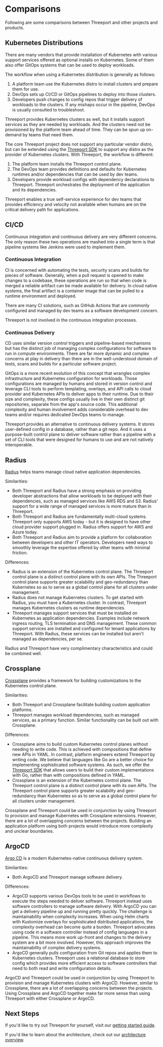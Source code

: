 # Comparisons

Following are some comparisons between Threeport and other projects and
products.


## Kubernetes Distributions

There are many vendors that provide installation of Kubernetes with various
support services offered as optional installs on Kubernetes.  Some of them also
offer GitOps systems that can be used to deploy workloads.

The workflow when using a Kubernetes distribution is generally as follows:

1. A platform team use the Kubernetes distro to install clusters and prepare
   them for use.
1. DevOps sets up CI/CD or GitOps pipelines to deploy into those clusters.
1. Developers push changes to config repos that trigger delivery of workloads to
   the clusters.  If any mishaps occur in the pipeline, DevOps is usually
   consulted to troubleshoot.

Threeport provides Kubernetes clusters as well, but it installs support services
as they are needed by workloads.  And the clusters need not be provisioned by
the platform team ahead of time.  They can be spun up on-demand by teams that
need them.

The core Threeport project does not support any particular vendor distro, but
can be extended using the [Threeport SDK](../../sdk/sdk-intro) to support any
distro as the provider of Kubernetes clusters.  With Threeport, the workflow is
different:

1. The platform team installs the Threeport control plane.
1. The DevOps team provides definitions and defaults for Kubernetes runtimes
   and/or dependencies that can be used by dev teams.
1. Developers provide workload configs with dependency declarations to
   Threeport.  Threeport orchestrates the deployment of the application and its
   dependencies.

Threeport enables a true self-service experience for dev teams that provides
efficiency and velocity not available when humans are on the critical delivery
path for applications.

## CI/CD

Continuous integration and continuous delivery are very different concerns.  The
only reason these two operations are mashed into a single term is that pipeline
systems like Jenkins were used to implement them.

### Continuous Integration

CI is concerned with automating the tests, security scans and builds for pieces
of software.  Generally, when a pull request is opened to make changes to a
codebase, these operations are run so that when code is merged a reliable
artifact can be made available for delivery.  In cloud native systems, the final
artifact is a container image that can be pulled to a runtime environment and
deployed.

There are many CI solutions, such as GitHub Actions that are commonly configured
and managed by dev teams as a software development concern.

Threeport is not involved in the continuous integration processes.

### Continuous Delivery

CD uses similar version control triggers and pipeline-based mechanisms but has
the distinct job of managing complex configurations for software to run in
compute environments.  There are far more dynamic and complex concerns at play
in delivery than there are in the well-understood domain of tests, scans and
builds for a particular software project.

GitOps is a more recent evolution of this concept that wrangles complex
infrastructure and Kubernetes configuration for workloads.  Those configurations
are managed by humans and stored in version control and leverage CLI tools to
perform templating, overlays, and API calls to cloud provider and Kubernetes
APIs to deliver apps to their runtime.  Due to their size and complexity, these configs
usually live in their own distinct git repositories, separate from the app's
source code.  This additional complexity and human involvement adds considerable
overhead to dev teams and/or requires dedicated DevOps teams to manage.

Threeport provides an alternative to continuous delivery systems.  It stores
user-defined config in a database, rather than a git repo.  And it uses a
purpose-built control plane to deliver software rather than a pipeline with a
set of CLI tools that were designed for humans to use and are not natively
interoperable.

## Radius

[Radius](https://radapp.io/) helps teams manage cloud native application
dependencies.

Similarities:

* Both Threeport and Radius have a strong emphasis on providing developer
  abstractions that allow workloads to be deployed _with_ their dependencies,
  such as managed services like AWS RDS and S3.  Radius' support for a wide
  range of managed services is more mature than in Threeport.
* Both Threeport and Radius are fundamentally multi-cloud systems.  Threeport
  only supports AWS today - but it is designed to have other cloud provider
  support plugged in.  Radius offers support for AWS and Azure today.
* Both Threeport and Radius aim to provide a platform for collaboration between
  developers and other IT operators.  Developers need ways to smoothly leverage
  the expertise offered by other teams with minimal friction.

Differences:

* Radius is an extension of the Kubernetes control plane.  The Threeport control
  plane is a distinct control plane with its own APIs.  The Threeport control
  plane supports greater scalability and geo-redundancy than Kubernetes so as to
  serve as a global control plane for all clusters under management.
* Radius does not manage Kubernetes clusters.  To get started with Radius, you
  must have a Kubernetes cluster.  In contrast, Threeport manages Kubernetes
  clusters as runtime dependencies.
* Threeport manages support services that must be installed on Kubernetes as
  application dependencies.  Examples include network ingress routing, TLS
  termination and DNS management.  These common support services are installed
  and configured for tenant applications by Threeport.  With Radius, these
  services can be installed but aren't managed as dependencies, per se.

Radius and Threeport have very complimentary characteristics and could be
combined well.

## Crossplane

[Crossplane](https://www.crossplane.io/) provides a framework for building
customizations to the Kubernetes control plane.

Similarities:

* Both Threeport and Crossplane facilitate building custom application
  platforms.
* Threeport manages workload dependencies, such as managed services, as a
  primary function.  Similar functionality can be built out with Crossplane.

Differences:

* Crossplane aims to build custom Kubernetes control planes without needing to
  write code.  This is achieved with compositions that define new APIs in YAML.
  In contrast, platform engineers extend Threeport by writing code.  We believe
  that languages like Go are a better choice for implementing sophisticated
  software systems.  As such, we offer the [Threeport SDK](../../sdk/sdk-intro)
  that allows users to build their custom implementations with Go, rather than
  with compositions defined in YAML.
* Crossplane is an extension of the Kubernetes control plane.  The Threeport control
  plane is a distinct control plane with its own APIs.  The Threeport control
  plane supports greater scalability and geo-redundancy than Kubernetes so as to
  serve as a global control plane for all clusters under management.

Crossplane and Threeport could be used in conjunction by using Threeport to
provision and manage Kubernetes with Crossplane extensions.  However, there are a
lot of overlapping concerns between the projects.  Building an application platform
using both projects would introduce more complexity and unclear boundaries.

## ArgoCD

[Argo CD](https://argoproj.github.io/cd/) is a modern Kubernetes-native
continuous delivery system.

Similarities:

* Both ArgoCD and Threeport manage software delivery.

Differences:

* ArgoCD supports various DevOps tools to be used in workflows to execute the
  steps needed to deliver software.  Threeport instead uses software
  controllers to manage software delivery.  With ArgoCD you can get a delivery
  pipeline up and running pretty quickly.  The challenge is maintainability when
  complexity increases.  When using Helm charts with Kustomize overlays for
  sophisticated distributed applications, the complexity overhead can become
  quite a burden.  Threeport advocates using code in a software controller
  instead of config languages in a pipeline.  This means more work up-front and
  changes to the delivery system are a bit more involved.  However, this
  approach improves the maintainability of complex delivery systems.
* ArgoCD generally pulls configuration from Git repos and applies them to
  Kubernetes clusters.  Threeport uses a relational database to store config
  which provides more efficient access to software controllers that need to both
  read and write configuration details.

ArgoCD and Threeport could be used in conjunction by using Threeport to
provision and manage Kubernetes clusters with ArgoCD.  However, similar to
Crossplane, there are a lot of overlapping concerns between the projects.  Using
Crossplane and ArgoCD together make far more sense than using Threeport with
either Crossplane or ArgoCD.

## Next Steps

If you'd like to try out Threeport for yourself, visit our [getting started
guide](../../getting-started).

If you'd like to learn about the architecture, check out our [architecture
overview](../../architecture/overview).

